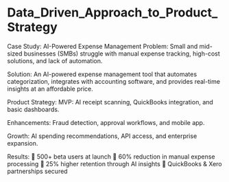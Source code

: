 # Data_Driven_Approach_to_Product_Strategy

Case Study: AI-Powered Expense Management
Problem:
Small and mid-sized businesses (SMBs) struggle with manual expense tracking, high-cost solutions, and lack of automation.

Solution:
An AI-powered expense management tool that automates categorization, integrates with accounting software, and provides real-time insights at an affordable price.

Product Strategy:
MVP: AI receipt scanning, QuickBooks integration, and basic dashboards.

Enhancements: Fraud detection, approval workflows, and mobile app.

Growth: AI spending recommendations, API access, and enterprise expansion.

Results:
🚀 500+ beta users at launch
🚀 60% reduction in manual expense processing
🚀 25% higher retention through AI insights
🚀 QuickBooks & Xero partnerships secured
